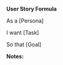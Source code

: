 **User Story Formula**

As a [Persona]

I want [Task]

So that [Goal]


**Notes:**

<!-- Ignore everything below this line  
/label ~"Type \- New Feature Request"
/assign @suzi350 
-->